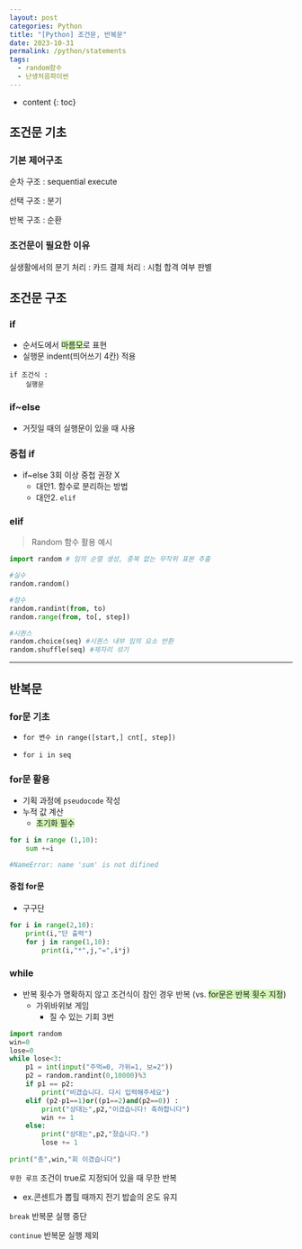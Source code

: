 ```yaml
---
layout: post
categories: Python
title: "[Python] 조건문, 반복문"
date: 2023-10-31
permalink: /python/statements
tags:
  - random함수
  - 난생처음파이썬
---
```

* content
{: toc}



## 조건문 기초

### 기본 제어구조
순차 구조
: sequential execute

선택 구조
: 분기

반복 구조
: 순환

### 조건문이 필요한 이유
실생활에서의 분기 처리
: 카드 결제 처리
: 시험 합격 여부 판별




## 조건문 구조

### if
- 순서도에서  <span style="background:#d3f8b6">마름모</span>로 표현
- 실행문 indent(띄어쓰기 4칸) 적용

```
if 조건식 :
    실행문
```

### if~else
- 거짓일 때의 실행문이 있을 때 사용

### 중첩 if
- if~else 3회 이상 중첩 권장 X
	- 대안1. 함수로 분리하는 방법
	- 대안2. `elif`

### elif


>  Random 함수 활용 예시
```python
import random # 임의 순열 생성, 중복 없는 무작위 표본 추출

#실수
random.random()

#정수
random.randint(from, to) 
random.range(from, to[, step])

#시퀀스
random.choice(seq) #시퀀스 내부 임의 요소 반환
random.shuffle(seq) #제자리 섞기
```


---

## 반복문

### for문 기초
- `for 변수 in range([start,] cnt[, step])`

- `for i in seq`

### for문 활용
- 기획 과정에 `pseudocode` 작성
- 누적 값 계산 
	- <span style="background:#d3f8b6">초기화 필수</span>
	
```python
for i in range (1,10):
	sum +=i

#NameError: name 'sum' is not difined
```
#### 중첩 for문
- 구구단

```python
for i in range(2,10):
    print(i,"단 출력")
    for j in range(1,10):
        print(i,"*",j,"=",i*j)
```
### while
- 반복 횟수가 명확하지 않고 조건식이 참인 경우 반복 (vs. <span style="background:#d3f8b6">for문은 반복 횟수 지정</span>)
	- 가위바위보 게임
		- 질 수 있는 기회 3번

```python
import random
win=0
lose=0
while lose<3:
    p1 = int(input("주먹=0, 가위=1, 보=2"))
    p2 = random.randint(0,10000)%3
    if p1 == p2:
        print("비겼습니다. 다시 입력해주세요")  
    elif (p2-p1==1)or((p1==2)and(p2==0)) :
        print("상대는",p2,"이겼습니다! 축하합니다")
        win += 1
    else:
        print("상대는",p2,"졌습니다.")
        lose += 1
    
print("총",win,"회 이겼습니다")

```

`무한 루프` 조건이 true로 지정되어 있을 때 무한 반복
- ex.콘센트가 뽑힐 때까지 전기 밥솥의 온도 유지

`break` 반복문 실행 중단

`continue` 반복문 실행 제외